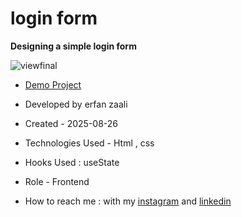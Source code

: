 # login form

**Designing a simple login form**

![viewfinal](https://github.com/user-attachments/assets/13e4b5fa-6a61-4cf1-a6aa-1b5e62a4a8c0)

- [Demo Project](https://erfanzaali-dev.github.io/login/)

- Developed by erfan zaali

- Created - 2025-08-26

- Technologies Used - Html , css

- Hooks Used : useState 

- Role - Frontend

- How to reach me : with my [instagram](https://www.instagram.com/erfanzaali.dev) and [linkedin](https://www.linkedin.com/in/erfan-zaali)
